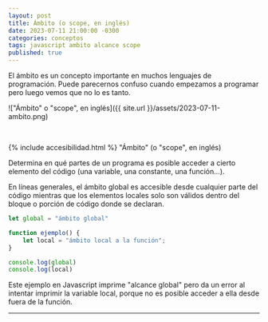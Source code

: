 ```yaml
---
layout: post
title: Ámbito (o scope, en inglés)
date: 2023-07-11 21:00:00 -0300
categories: conceptos
tags: javascript ambito alcance scope
published: true
---
```


El ámbito es un concepto importante en muchos lenguajes de programación. Puede parecernos confuso cuando empezamos a programar pero luego vemos que no lo es tanto.

!["Ámbito" o "scope", en inglés]({{ site.url }}/assets/2023-07-11-ambito.png)


&nbsp;

{% include accesibilidad.html %}
"Ámbito" (o "scope", en inglés)

Determina en qué partes de un programa es posible acceder a cierto elemento del código (una variable, una constante, una función...).

En líneas generales, el ámbito global es accesible desde cualquier parte del código mientras que los elementos locales solo son válidos dentro del bloque o porción de código donde se declaran.

```javascript
let global = "ámbito global"

function ejemplo() {
    let local = "ámbito local a la función";
} 

console.log(global)
console.log(local)
```

Este ejemplo en Javascript imprime "alcance global" pero da un error al intentar imprimir la variable local, porque no es posible acceder a ella desde fuera de la función.


</div></details>



<hr />
